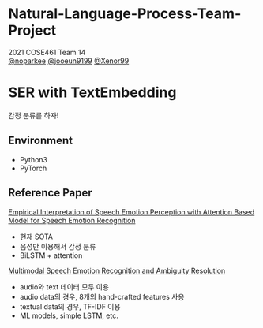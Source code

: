 # Natural-Language-Process-Team-Project
2021 COSE461 Team 14   
[@noparkee](https://github.com/noparkee) [@jooeun9199](https://github.com/jooeun9199) [@Xenor99](https://github.com/Xenor99)

# SER with TextEmbedding
감정 분류를 하자!

## Environment
- Python3
- PyTorch

## Reference Paper
[Empirical Interpretation of Speech Emotion Perception with Attention Based Model for Speech Emotion Recognition](http://www.interspeech2020.org/uploadfile/pdf/Thu-2-2-8.pdf)
- 현재 SOTA
- 음성만 이용해서 감정 분류
- BiLSTM + attention

[Multimodal Speech Emotion Recognition and Ambiguity Resolution](https://arxiv.org/pdf/1904.06022v1.pdf)
- audio와 text 데이터 모두 이용
- audio data의 경우, 8개의 hand-crafted features 사용
- textual data의 경우, TF-IDF 이용
- ML models, simple LSTM, etc.
